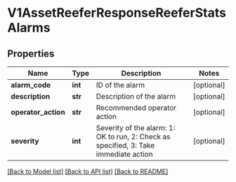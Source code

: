 # V1AssetReeferResponseReeferStatsAlarms

## Properties
Name | Type | Description | Notes
------------ | ------------- | ------------- | -------------
**alarm_code** | **int** | ID of the alarm | [optional] 
**description** | **str** | Description of the alarm | [optional] 
**operator_action** | **str** | Recommended operator action | [optional] 
**severity** | **int** | Severity of the alarm: 1: OK to run, 2: Check as specified, 3: Take immediate action | [optional] 

[[Back to Model list]](../README.md#documentation-for-models) [[Back to API list]](../README.md#documentation-for-api-endpoints) [[Back to README]](../README.md)


